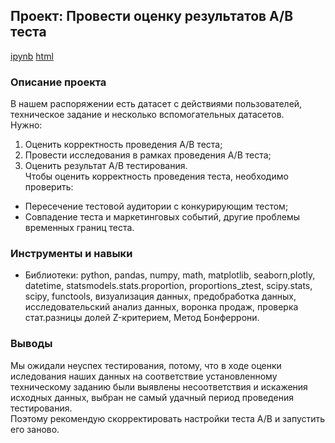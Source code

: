 ## Проект: Провести оценку результатов А/В теста  
[ipynb]() [html]()
### Описание проекта  
В нашем распоряжении есть датасет с действиями пользователей, техническое задание и несколько вспомогательных датасетов.  
Нужно:   
1) Оценить корректность проведения А/B теста;  
2) Провести исследования в рамках проведения А/В теста;  
3) Оценить результат А/В тестирования.  
Чтобы оценить корректность проведения теста, необходимо проверить:  
- Пересечение тестовой аудитории с конкурирующим тестом;  
- Совпадение теста и маркетинговых событий, другие проблемы временных границ теста.  
### Инструменты и навыки
- Библиотеки: python, pandas, numpy, math, matplotlib, seaborn,plotly, datetime, statsmodels.stats.proportion, proportions_ztest, scipy.stats, scipy, functools, визуализация данных, предобработка данных, исследовательский анализ данных, воронка продаж, проверка стат.разницы долей Z-критерием, Метод Бонферрони.  
### Выводы  
Мы ожидали неуспех тестирования, потому, что в ходе оценки иследования наших данных на соответствие установленному техническому заданию были выявлены несоответствия и искажения исходных данных, выбран не самый удачный период проведения тестирования.  
Поэтому рекомендую скорректировать настройки теста А/В и запустить его заново.  
